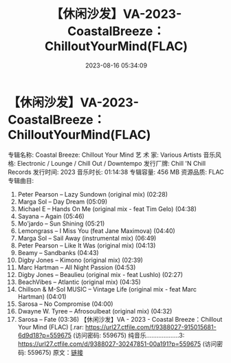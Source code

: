 ﻿---
title: 【休闲沙发】VA-2023-CoastalBreeze：ChilloutYourMind(FLAC)
date: 2023-08-16 05:34:09
categories: 古典音乐、新世纪、纯音雅乐
tags: 纯音雅乐
---
# 【休闲沙发】VA-2023-CoastalBreeze：ChilloutYourMind(FLAC)

专辑名称: Coastal Breeze: Chillout Your
Mind
艺 术 家: Various Artists
音乐风格: Electronic / Lounge / Chill Out / Downtempo
发行厂牌: Chill 'N Chill Records
发行时间: 2023
音乐时长: 01:14:38
专辑容量: 456 MB
资源品质: FLAC
专辑曲目:
01. Peter Pearson – Lazy Sundown (original mix) (02:28)
02. Marga Sol – Day Dream (05:09)
03. Michael E – Hands On Me (original mix - feat Tim Gelo)
(04:38)
04. Sayana – Again (05:46)
05. Mo'jardo – Sun Shining (05:21)
06. Lemongrass – I Miss You (feat Jane Maximova) (04:40)
07. Marga Sol – Sail Away (instrumental mix) (06:49)
08. Peter Pearson – Like It Was (original mix) (04:13)
09. Beamy – Sandbanks (04:43)
10. Digby Jones – Kimono (original mix) (02:39)
11. Marc Hartman – All Night Passion (04:53)
12. Digby Jones – Beaulieu (original mix - feat Lushlo)
(02:27)
13. BeachVibes – Atlantic (original mix) (04:35)
14. Chillson & M-Sol MUSIC – Vintage Life (original mix -
feat Marc Hartman) (04:01)
15. Sarosa – No Compromise (04:00)
16. Dwayne W. Tyree – Afrosoulbeat (original mix) (04:32)
17. Sarosa – Fate (03:36)
【休闲沙发】VA - 2023 - Coastal Breeze：Chillout Your Mind (FLAC)
[.rar: https://url27.ctfile.com/f/9388027-915015681-6d9d18?p=559675
(访问密码: 559675)
纯音乐...................3: https://url27.ctfile.com/d/9388027-30247851-00a191?p=559675
(访问密码: 559675)
原文：[链接](https://blog.sina.com.cn/s/blog_1647c7e760103134h.html)